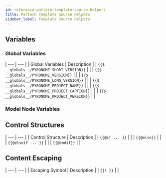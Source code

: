 ```yaml
---
id: reference-pattern-template-source-helpers
title: Pattern Template Source Helpers
sidebar_label: Template Source Helpers
---
```


<a id="aHeaderMenuAnchor" data-header-menu="Docs"></a>

## Variables

### Global Variables

| --- | --- |
| Global Variables | Description |
| `{{$ __globals__/PYRONOME_SHORT_VERSION}}` |  |
| `{{$ __globals__/PYRONOME_VERSION}}` |  |
| `{{$ __globals__/PYRONOME_LONG_VERSION}}` |  |
| `{{$ __globals__/PYRONOME_PROJECT_NAME}}` |  |
| `{{$ __globals__/PYRONOME_PROJECT_CAPTION}}` |  |
| `{{$ __globals__/PYRONOME_PROJECT_VERSION}}` |  |

### Model Node Variables

## Control Structures

| --- | --- |
| Control Structure | Description |
| `{{@if ... }}` |  |
| `{{@else}}` |    |
| `{{@elseif ... }}` |   |
| `{{@endif}}` |   |

## Content Escaping

| --- | --- |
| Escaping Symbol | Description |
| `{{! }}` |  |